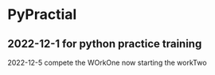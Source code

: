 # PyPractial

## 2022-12-1 for python practice training 
2022-12-5 compete the WOrkOne
now starting the workTwo
